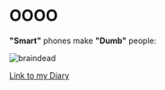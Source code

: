# OOOO
**"Smart"** phones make **"Dumb"** people:

![braindead](https://miro.medium.com/max/3134/0*t4yz1tgK7E7DggPB.)

[Link to my Diary](https://aaltomcc.github.io/cs-ej4101-fall-2019-027-starter/diary-027)
